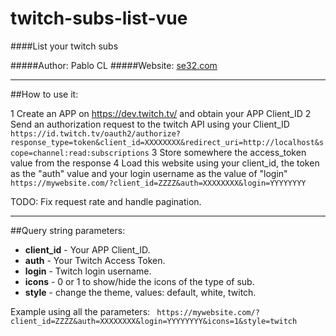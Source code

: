 # twitch-subs-list-vue
####List your twitch subs

#####Author: Pablo CL
#####Website: [se32.com](http://www.se32.com)
***

##How to use it:

1 Create an APP on https://dev.twitch.tv/ and obtain your APP Client_ID
2 Send an authorization request to the twitch API using your Client_ID
` https://id.twitch.tv/oauth2/authorize?response_type=token&client_id=XXXXXXXX&redirect_uri=http://localhost&scope=channel:read:subscriptions `
3 Store somewhere the access_token value from the response
4 Load this website using your client_id, the token as the "auth" value and your login username as the value of "login"
` https://mywebsite.com/?client_id=ZZZZ&auth=XXXXXXXX&login=YYYYYYYY `

TODO: Fix request rate and handle pagination.

***
##Query string parameters:
*  **client_id** - Your APP Client_ID.
*  **auth** - Your Twitch Access Token.
*  **login** - Twitch login username.
*  **icons** - 0 or 1 to show/hide the icons of the type of sub.
*  **style** - change the theme, values: default, white, twitch.

Example using all the parameters:
` https://mywebsite.com/?client_id=ZZZZ&auth=XXXXXXXX&login=YYYYYYYY&icons=1&style=twitch`
